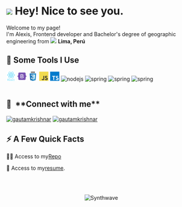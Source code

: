 <h1><img src="https://emojis.slackmojis.com/emojis/images/1531849430/4246/blob-sunglasses.gif?1531849430" width="30"/> Hey! Nice to see you.</h1>
<p>Welcome to my page! </br> I'm Alexis, Frontend developer and  Bachelor's degree of geographic engineering from <img src="https://cdn-icons-png.flaticon.com/512/197/197563.png" width="13"/> <b>Lima, Perú</b></p>
<h2>🚀 Some Tools I Use</h2>
<div display='flex'>
  <img src="https://raw.githubusercontent.com/devicons/devicon/master/icons/react/react-original-wordmark.svg" alt="react" width="25" height="25" />
  <img src="https://raw.githubusercontent.com/devicons/devicon/master/icons/bootstrap/bootstrap-plain.svg" alt="bootstrap" width="25" height="25" />
  <img src="https://raw.githubusercontent.com/devicons/devicon/master/icons/css3/css3-original-wordmark.svg" alt="css3" width="25" height="25" />
  <img src="https://raw.githubusercontent.com/devicons/devicon/master/icons/javascript/javascript-original.svg" alt="javascript" width="25" height="25" />
  <img src="https://raw.githubusercontent.com/devicons/devicon/master/icons/typescript/typescript-original.svg" alt="typescript" width="25" height="25" />
  <img src="https://icongr.am/devicon/nodejs-original.svg?size=128&color=currentColor" alt="nodejs" width="25" height="25" />
  <img src="https://icongr.am/devicon/html5-original.svg?size=128&color=currentColor" alt="spring" width="25" height="25" />
  <img src="https://icongr.am/devicon/git-original.svg?size=128&color=currentColor" alt="spring" width="25" height="25" />
  <img src="https://icongr.am/devicon/less-plain-wordmark.svg?size=128&color=currentColor" alt="spring" width="25" height="25" />
</div>
<br/>
<div>
  <h2>🔗 &nbsp;**Connect with me**</h2>
    <p align="left">
    <a href="https://twitter.com/AlexisC47558826?t=lnR_OzuEApBldS9PuvM--g&s=09" target="blank"><img align="center" src="https://raw.githubusercontent.com/rahuldkjain/github-profile-readme-generator/master/src/images/icons/Social/twitter.svg" alt="gautamkrishnar" height="30" width="40" /></a>
    <a href="https://www.linkedin.com/in/alexiscampomanes/" target="blank"><img align="center" src="https://raw.githubusercontent.com/rahuldkjain/github-profile-readme-generator/master/src/images/icons/Social/linked-in-alt.svg" alt="gautamkrishnar" height="30" width="40" /> </a>
</div>  
  <h2>⚡️ A Few Quick Facts</h2>
    <p>👨‍💻 Access to my<a href="https://github.com/Alexis-Campomanes">Repo</a></p>
    <p>📙 Access to my<a href="https://cv-alexis-campomanes.netlify.app/">resume</a>.</p>
  <br><br>
    <p align="center"><img src="https://thumbs.gfycat.com/GoodnaturedFondGaur-size_restricted.gif" alt="Synthwave" height="300" width="500"></p>
  
    

